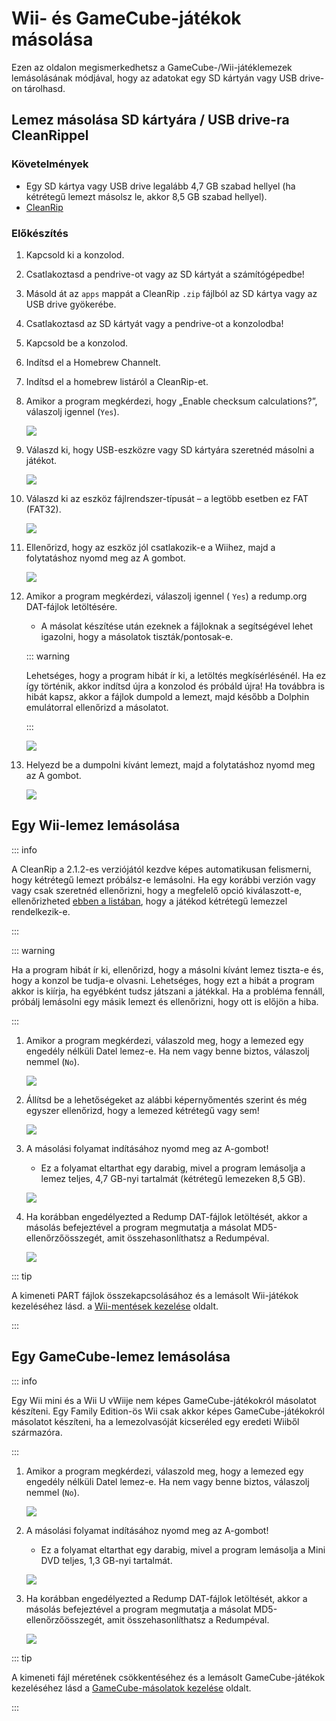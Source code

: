 # Wii- és GameCube-játékok másolása

Ezen az oldalon megismerkedhetsz a GameCube-/Wii-játéklemezek lemásolásának módjával, hogy az adatokat egy SD kártyán vagy USB drive-on tárolhasd.

## Lemez másolása SD kártyára / USB drive-ra CleanRippel

### Követelmények

- Egy SD kártya vagy USB drive legalább 4,7 GB szabad hellyel (ha kétrétegű lemezt másolsz le, akkor 8,5 GB szabad hellyel).
- [CleanRip](https://oscwii.org/library/app/cleanrip)

### Előkészítés

1. Kapcsold ki a konzolod.

2. Csatlakoztasd a pendrive-ot vagy az SD kártyát a számítógépedbe!

3. Másold át az `apps` mappát a CleanRip `.zip` fájlból az SD kártya vagy az USB drive gyökerébe.

4. Csatlakoztasd az SD kártyát vagy a pendrive-ot a konzolodba!

5. Kapcsold be a konzolod.

6. Indítsd el a Homebrew Channelt.

7. Indítsd el a homebrew listáról a CleanRip-et.

8. Amikor a program megkérdezi, hogy „Enable checksum calculations?”, válaszolj igennel (`Yes`).

    ![](/images/homebrew/CleanRip/checksum.png)

9. Válaszd ki, hogy USB-eszközre vagy SD kártyára szeretnéd másolni a játékot.

    ![](/images/homebrew/CleanRip/device.png)

10. Válaszd ki az eszköz fájlrendszer-típusát – a legtöbb esetben ez FAT (FAT32).

    ![](/images/homebrew/CleanRip/filesystem.png)

11. Ellenőrizd, hogy az eszköz jól csatlakozik-e a Wiihez, majd a folytatáshoz nyomd meg az A gombot.

    ![](/images/homebrew/CleanRip/insertdevice.png)

12. Amikor a program megkérdezi, válaszolj igennel ( `Yes`) a redump.org DAT-fájlok letöltésére.

    - A másolat készítése után ezeknek a fájloknak a segítségével lehet igazolni, hogy a másolatok tiszták/pontosak-e.

    ::: warning

    Lehetséges, hogy a program hibát ír ki, a letöltés megkísérlésénél. Ha ez így történik, akkor indítsd újra a konzolod és próbáld újra! Ha továbbra is hibát kapsz, akkor a fájlok dumpold a lemezt, majd később a Dolphin emulátorral ellenőrizd a másolatot.

    :::

    ![](/images/homebrew/CleanRip/redump.png)

13. Helyezd be a dumpolni kívánt lemezt, majd a folytatáshoz nyomd meg az A gombot.

    ![](/images/homebrew/CleanRip/insertdisc.png)

## Egy Wii-lemez lemásolása

::: info

A CleanRip a 2.1.2-es verziójától kezdve képes automatikusan felismerni, hogy kétrétegű lemezt próbálsz-e lemásolni. Ha egy korábbi verzión vagy vagy csak szeretnéd ellenőrizni, hogy a megfelelő opció kiválaszott-e, ellenőrizheted [ebben a listában](https://wiki.dolphin-emu.org/index.php?title=Category:Dual_Layer_Disc_games), hogy a játékod kétrétegű lemezzel rendelkezik-e.

:::

::: warning

Ha a program hibát ír ki, ellenőrizd, hogy a másolni kívánt lemez tiszta-e és, hogy a konzol be tudja-e olvasni. Lehetséges, hogy ezt a hibát a program akkor is kiírja, ha egyébként tudsz játszani a játékkal. Ha a probléma fennáll, próbálj lemásolni egy másik lemezt és ellenőrizni, hogy ott is előjön a hiba.

:::

1. Amikor a program megkérdezi, válaszold meg, hogy a lemezed egy engedély nélküli Datel lemez-e. Ha nem vagy benne biztos, válaszolj nemmel (`No`).

    ![](/images/homebrew/CleanRip/dateldisc.png)

2. Állítsd be a lehetőségeket az alábbi képernyőmentés szerint és még egyszer ellenőrizd, hogy a lemezed kétrétegű vagy sem!

    ![](/images/homebrew/CleanRip/wiisettings.png)

3. A másolási folyamat indításához nyomd meg az A-gombot!

    - Ez a folyamat eltarthat egy darabig, mivel a program lemásolja a lemez teljes, 4,7 GB-nyi tartalmát (kétrétegű lemezeken 8,5 GB).

    ![](/images/homebrew/CleanRip/wiiprogress.png)

4. Ha korábban engedélyezted a Redump DAT-fájlok letöltését, akkor a másolás befejeztével a program megmutatja a másolat MD5-ellenőrzőösszegét, amit összehasonlíthatsz a Redumpéval.

    ![](/images/homebrew/CleanRip/wiidumpcomplete.png)

::: tip

A kimeneti PART fájlok összekapcsolásához és a lemásolt Wii-játékok kezeléséhez lásd. a [Wii-mentések kezelése](wii-backups) oldalt.

:::

## Egy GameCube-lemez lemásolása

::: info

Egy Wii mini és a Wii U vWiije nem képes GameCube-játékokról másolatot készíteni. Egy Family Edition-ös Wii csak akkor képes GameCube-játékokról másolatot készíteni, ha a lemezolvasóját kicseréled egy eredeti Wiiből származóra.

:::

1. Amikor a program megkérdezi, válaszold meg, hogy a lemezed egy engedély nélküli Datel lemez-e. Ha nem vagy benne biztos, válaszolj nemmel (`No`).

    ![](/images/homebrew/CleanRip/dateldisc.png)

2. A másolási folyamat indításához nyomd meg az A-gombot!

    - Ez a folyamat eltarthat egy darabig, mivel a program lemásolja a Mini DVD teljes, 1,3 GB-nyi tartalmát.

    ![](/images/homebrew/CleanRip/gcprogress.png)

3. Ha korábban engedélyezted a Redump DAT-fájlok letöltését, akkor a másolás befejeztével a program megmutatja a másolat MD5-ellenőrzőösszegét, amit összehasonlíthatsz a Redumpéval.

    ![](/images/homebrew/CleanRip/gcdumpcomplete.png)

::: tip

A kimeneti fájl méretének csökkentéséhez és a lemásolt GameCube-játékok kezeléséhez lásd a [GameCube-másolatok kezelése](gc-backups) oldalt.

:::

